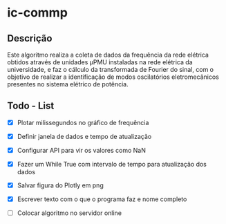 # ic-commp

## Descrição
Este algoritmo realiza a coleta de dados da frequência da rede elétrica obtidos através de unidades μPMU instaladas na rede elétrica da universidade, e faz o cálculo da transformada de Fourier do sinal, com o objetivo de realizar a identificação de modos oscilatórios eletromecânicos presentes no sistema elétrico de potência.

## Todo - List
- [X] Plotar milissegundos no gráfico de frequência
- [X] Definir janela de dados e tempo de atualização
- [X] Configurar API para vir os valores como NaN
- [X] Fazer um While True com intervalo de tempo para atualização dos dados
- [X] Salvar figura do Plotly em png
- [X] Escrever texto com o que o programa faz e nome completo
- [ ] Colocar algoritmo no servidor online

